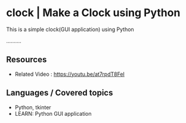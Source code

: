 # clock | Make a Clock using Python

This is a simple clock(GUI application) using Python

..........

## Resources
+ Related Video : https://youtu.be/at7rpdT8FeI

## Languages / Covered topics
+ Python, tkinter
+ LEARN: Python GUI application

